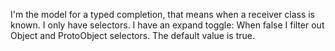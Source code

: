 I'm the model for a typed completion, that means when a receiver class is known. I only have selectors. I have an expand toggle: When false I filter out Object and ProtoObject selectors. The default value is true.